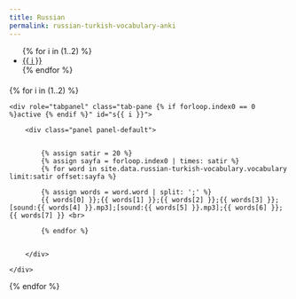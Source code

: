 ```yaml
---
title: Russian
permalink: russian-turkish-vocabulary-anki
---
```


<ul class="nav nav-pills" role="tablist">
{% for i in (1..2) %}
    <li role="presentation" class="{% if forloop.index0 == 0 %}active {% endif %}"><a href="#s{{ i }}" aria-controls="s{{ i }}" role="tab" data-toggle="tab">{{ i }}</a></li>
{% endfor %}
</ul>

<div style="margin-top:20px"></div>

<div class="tab-content">

{% for i in (1..2) %}

    <div role="tabpanel" class="tab-pane {% if forloop.index0 == 0 %}active {% endif %}" id="s{{ i }}">

        <div class="panel panel-default">

        
            {% assign satir = 20 %}
            {% assign sayfa = forloop.index0 | times: satir %}
            {% for word in site.data.russian-turkish-vocabulary.vocabulary limit:satir offset:sayfa %}
            
            {% assign words = word.word | split: ';' %}
            {{ words[0] }};{{ words[1] }};{{ words[2] }};{{ words[3] }};[sound:{{ words[4] }}.mp3];[sound:{{ words[5] }}.mp3];{{ words[6] }};{{ words[7] }} <br>
                
            {% endfor %}


        </div>
    
    </div>

{% endfor %}
</div>

